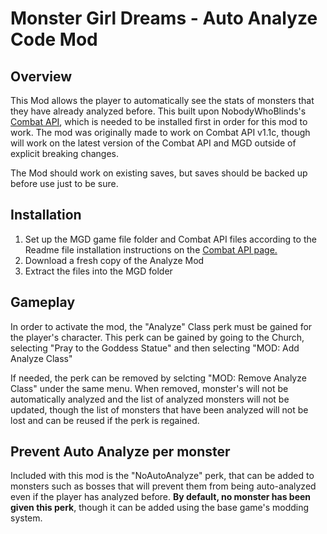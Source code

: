 # Monster Girl Dreams - Auto Analyze Code Mod

## Overview
This Mod allows the player to automatically see the stats of monsters that they have already analyzed before. This built upon NobodyWhoBlinds's [Combat API](https://gitgud.io/NobodyWhoBlinds/monster-girl-dreams-combat-api), which is needed to be installed first in order for this mod to work.
The mod was originally made to work on Combat API v1.1c, though will work on the latest version of the Combat API and MGD outside of explicit breaking changes.

The Mod should work on existing saves, but saves should be backed up before use just to be sure.

## Installation
1. Set up the MGD game file folder and Combat API files according to the Readme file installation instructions on the [Combat API page.](https://gitgud.io/NobodyWhoBlinds/monster-girl-dreams-combat-api)
2. Download a fresh copy of the Analyze Mod
3. Extract the files into the MGD folder

## Gameplay
In order to activate the mod, the "Analyze" Class perk must be gained for the player's character.
This perk can be gained by going to the Church, selecting "Pray to the Goddess Statue" and then selecting "MOD: Add Analyze Class"

If needed, the perk can be removed by selcting "MOD: Remove Analyze Class" under the same menu.
When removed, monster's will not be automatically analyzed and the list of analyzed monsters will not be updated, though the list of monsters that have been analyzed will not be lost and can be reused if the perk is regained.

## Prevent Auto Analyze per monster
Included with this mod is the "NoAutoAnalyze" perk, that can be added to monsters such as bosses that will prevent them from being auto-analyzed even if the player has analyzed before.
**By default, no monster has been given this perk**, though it can be added using the base game's modding system.
